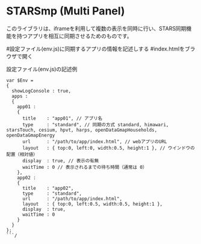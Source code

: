 # STARSmp (Multi Panel)
このライブラリは、iframeを利用して複数の表示を同時に行い、STARS同期機能を持つアプリを相互に同期させるためのものです。

#設定ファイル(env.js)に同期するアプリの情報を記述しする
#index.htmlをブラウザで開く
  
設定ファイル(env.js)の記述例


```
var $Env =
{
  showLogConsole : true,
  apps :
  {
    app01 :
    {
      title    : "app01", // アプリ名
      type     : "standard", // 同期の方式 standard, himawari, starsTouch, cesium, hpvt, harps, openDataGmapHouseholds, openDataGmapEnergy
      url      : "/path/to/app/index.html", // webアプリのURL
      layout   : { top:0, left:0, width:0.5, height:1 }, // ウインドウの配置（相対値）
      display  : true, // 表示の有無
      waitTime : 0 // 表示されるまでの待ち時間（通常は 0）
    },
    app02 :
    {
      title    : "app02",
      type     : "standard",
      url      : "/path/to/app/index.html",
      layout   : { top:0, left:0.5, width:0.5, height:1 },
      display  : true,
      waitTime : 0
    }
  }
};
```/
